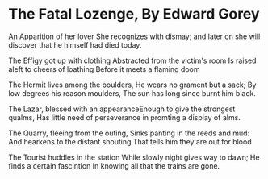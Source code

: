 # The Fatal Lozenge, By Edward Gorey

An Apparition of her lover She recognizes with dismay;
and later on she will discover that he himself had died today.

The Effigy got up with clothing
Abstracted from the victim's room
Is raised aleft to cheers of loathing
Before it meets a flaming doom

The Hermit lives among the boulders, He wears no grament but a sack;
By low degrees his reason moulders, The sun has long since burnt him black.

The Lazar, blessed with an appearanceEnough to give the strongest qualms, 
Has little need of perseverance in promting a display of alms.

The Quarry, fleeing from the outing,
Sinks panting in the reeds and mud:
And hearkens to the distant shouting
That tells him they are out for blood

The Tourist huddles in the station
While slowly night gives way to dawn;
He finds a certain fascintion
In knowing all that the trains are gone.
